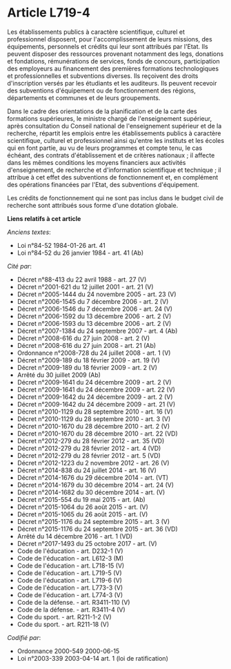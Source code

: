 # Article L719-4

Les établissements publics à caractère scientifique, culturel et professionnel disposent, pour l'accomplissement de leurs
missions, des équipements, personnels et crédits qui leur sont attribués par l'Etat. Ils peuvent disposer des ressources
provenant notamment des legs, donations et fondations, rémunérations de services, fonds de concours, participation des
employeurs au financement des premières formations technologiques et professionnelles et subventions diverses. Ils reçoivent
des droits d'inscription versés par les étudiants et les auditeurs. Ils peuvent recevoir des subventions d'équipement ou de
fonctionnement des régions, départements et communes et de leurs groupements.

Dans le cadre des orientations de la planification et de la carte des formations supérieures, le ministre chargé de
l'enseignement supérieur, après consultation du Conseil national de l'enseignement supérieur et de la recherche, répartit les
emplois entre les établissements publics à caractère scientifique, culturel et professionnel ainsi qu'entre les instituts et
les écoles qui en font partie, au vu de leurs programmes et compte tenu, le cas échéant, des contrats d'établissement et de
critères nationaux ; il affecte dans les mêmes conditions les moyens financiers aux activités d'enseignement, de recherche et
d'information scientifique et technique ; il attribue à cet effet des subventions de fonctionnement et, en complément des
opérations financées par l'Etat, des subventions d'équipement.

Les crédits de fonctionnement qui ne sont pas inclus dans le budget civil de recherche sont attribués sous forme d'une
dotation globale.

**Liens relatifs à cet article**

_Anciens textes_:

  - Loi n°84-52 1984-01-26 art. 41
  - Loi n°84-52 du 26 janvier 1984 - art. 41 (Ab)

_Cité par_:

  - Décret n°88-413 du 22 avril 1988 - art. 27 (V)
  - Décret n°2001-621 du 12 juillet 2001 - art. 21 (V)
  - Décret n°2005-1444 du 24 novembre 2005 - art. 23 (V)
  - Décret n°2006-1545 du 7 décembre 2006 - art. 2 (V)
  - Décret n°2006-1546 du 7 décembre 2006 - art. 24 (V)
  - Décret n°2006-1592 du 13 décembre 2006 - art. 2 (V)
  - Décret n°2006-1593 du 13 décembre 2006 - art. 2 (V)
  - Décret n°2007-1384 du 24 septembre 2007 - art. 4 (Ab)
  - Décret n°2008-616 du 27 juin 2008 - art. 2 (V)
  - Décret n°2008-616 du 27 juin 2008 - art. 21 (Ab)
  - Ordonnance n°2008-728 du 24 juillet 2008 - art. 1 (V)
  - Décret n°2009-189 du 18 février 2009 - art. 19 (V)
  - Décret n°2009-189 du 18 février 2009 - art. 2 (V)
  - Arrêté du 30 juillet 2009 (Ab)
  - Décret n°2009-1641 du 24 décembre 2009 - art. 2 (V)
  - Décret n°2009-1641 du 24 décembre 2009 - art. 22 (V)
  - Décret n°2009-1642 du 24 décembre 2009 - art. 2 (V)
  - Décret n°2009-1642 du 24 décembre 2009 - art. 21 (V)
  - Décret n°2010-1129 du 28 septembre 2010 - art. 16 (V)
  - Décret n°2010-1129 du 28 septembre 2010 - art. 3 (V)
  - Décret n°2010-1670 du 28 décembre 2010 - art. 2 (V)
  - Décret n°2010-1670 du 28 décembre 2010 - art. 22 (VD)
  - Décret n°2012-279 du 28 février 2012 - art. 35 (VD)
  - Décret n°2012-279 du 28 février 2012 - art. 4 (VD)
  - Décret n°2012-279 du 28 février 2012 - art. 5 (VD)
  - Décret n°2012-1223 du 2 novembre 2012 - art. 26 (V)
  - Décret n°2014-838 du 24 juillet 2014 - art. 16 (V)
  - Décret n°2014-1676 du 29 décembre 2014 - art. (VT)
  - Décret n°2014-1679 du 30 décembre 2014 - art. 24 (V)
  - Décret n°2014-1682 du 30 décembre 2014 - art. (V)
  - Décret n°2015-554 du 19 mai 2015 - art. (Ab)
  - Décret n°2015-1064 du 26 août 2015 - art. (V)
  - Décret n°2015-1065 du 26 août 2015 - art. (V)
  - Décret n°2015-1176 du 24 septembre 2015 - art. 3 (V)
  - Décret n°2015-1176 du 24 septembre 2015 - art. 36 (VD)
  - Arrêté du 14 décembre 2016 - art. 1 (VD)
  - Décret n°2017-1493 du 25 octobre 2017 - art. (V)
  - Code de l'éducation - art. D232-1 (V)
  - Code de l'éducation - art. L612-3 (M)
  - Code de l'éducation - art. L718-15 (V)
  - Code de l'éducation - art. L719-5 (V)
  - Code de l'éducation - art. L719-6 (V)
  - Code de l'éducation - art. L773-3 (V)
  - Code de l'éducation - art. L774-3 (V)
  - Code de la défense. - art. R3411-110 (V)
  - Code de la défense. - art. R3411-4 (V)
  - Code du sport. - art. R211-1-2 (V)
  - Code du sport. - art. R211-18 (V)

_Codifié par_:

  - Ordonnance 2000-549 2000-06-15
  - Loi n°2003-339 2003-04-14 art. 1 (loi de ratification)

